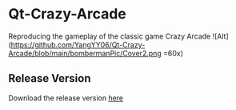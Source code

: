 # Qt-Crazy-Arcade
Reproducing the gameplay of the classic game Crazy Arcade
![Alt](https://github.com/YangYY06/Qt-Crazy-Arcade/blob/main/bombermanPic/Cover2.png =60x)

## Release Version
Download the release version [here](https://drive.google.com/drive/folders/1gRgjEX2cmKUJxtFtJNhTqJxHqmzLVSgB?usp=drive_link)
